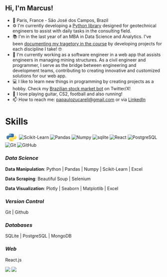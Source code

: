 ## Hi, I'm Marcus!
- 📌 Paris, France - São José dos Campos, Brazil
- ⚙️ I'm currently developing a [Python library](https://github.com/marcuszucareli/geotechnics) designed for geotechnical engineers to assist with daily tasks in the consulting field.
- 📚 I'm in the last year of an MBA in Data Science and Analytics. I've been [documenting my tragetory in the course](https://github.com/marcuszucareli/MBA) by developing projects for each discipline I take! 🤓
- 💼 I'm currently working as a software engineer in a web app that assists engineers in managing mining structures. As a civil engineer and programmer, I serve as the bridge between engineering and development teams, contributing to creating innovative and customized solutions for our web app.
- 💻 I like to learn new things in programming by creating projects as a hobby. Check my [Brazilian stock market bot](https://twitter.com/botbolsabr) on Twitter/X!
- 🎸 I love playing guitar, CS2, football and also running!
- 📫 How to reach me: papaulozucareli@gmail.com or via [LinkedIn](https://www.linkedin.com/in/marcus-zucareli/?locale=en_US)

<div style="display: inline_block">
  <h1 >Skills</h1>
  <img align="center" alt="Python" height="30" width="40" src="https://raw.githubusercontent.com/devicons/devicon/master/icons/python/python-original.svg">
  <img align="center" alt="Scikit-Learn" height="30" width="40" src="https://cdn.jsdelivr.net/gh/devicons/devicon@latest/icons/scikitlearn/scikitlearn-original.svg" />
  <img align="center" alt="Pandas" height="30" width="40" src="https://cdn.jsdelivr.net/gh/devicons/devicon@latest/icons/pandas/pandas-original.svg" />
  <img align="center" alt="Numpy" height="30" width="40" src="https://cdn.jsdelivr.net/gh/devicons/devicon@latest/icons/numpy/numpy-original.svg" />
  <img align="center" alt="sqlite" height="30" width="40" src="https://cdn.jsdelivr.net/gh/devicons/devicon/icons/sqlite/sqlite-original.svg" />
  <img align="center" alt="React" height="30" width="40" src="https://cdn.jsdelivr.net/gh/devicons/devicon@latest/icons/react/react-original.svg" />
  <img align="center" alt="PostgreSQL" height="30" width="40" src="https://cdn.jsdelivr.net/gh/devicons/devicon@latest/icons/postgresql/postgresql-original.svg" />
  <img align="center" alt="Git" height="30" width="40" src="https://cdn.jsdelivr.net/gh/devicons/devicon@latest/icons/git/git-original.svg" />
  <img align="center" alt="GitHub" height="30" width="40" src="https://cdn.jsdelivr.net/gh/devicons/devicon@latest/icons/github/github-original.svg" />
</div>

### *Data Science*
**Data Manipulation**:  Python | Pandas | Numpy | Scikit-Learn | Excel  
  
**Data Scraping**:      Beautiful Soup | Selenium  
  
**Data Visualization**: Plotly | Seaborn | Matplotlib | Excel

### *Version Control*
Git | Github

### *Databases*
SQLite | PostgreSQL | MongoDB

### *Web*
React.js


<div>
  <a href = "mailto:papaulozucareli@gmail.com"><img src="https://img.shields.io/badge/Gmail-D14836?style=for-the-badge&logo=gmail&logoColor=white" target="_blank"></a>
  <a href="https://www.linkedin.com/in/marcus-paulo-zucareli-dias-rodrigues-734690105/?locale=en_US" target="_blank"><img src="https://img.shields.io/badge/-LinkedIn-%230077B5?style=for-the-badge&logo=linkedin&logoColor=white" target="_blank"></a>   
</div>
